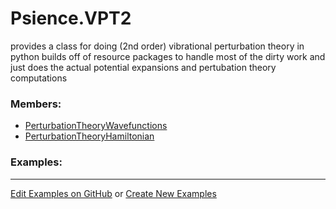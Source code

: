 # <a id="Psience.VPT2">Psience.VPT2</a>
    
provides a class for doing (2nd order) vibrational perturbation theory in python
builds off of resource packages to handle most of the dirty work and just does the actual potential expansions
and pertubation theory computations

### Members:

  - [PerturbationTheoryWavefunctions](VPT2/PerturbationTheory/PerturbationTheoryWavefunctions.md)
  - [PerturbationTheoryHamiltonian](VPT2/PerturbationTheory/PerturbationTheoryHamiltonian.md)

### Examples:



___

[Edit Examples on GitHub](https://github.com/McCoyGroup/References/edit/gh-pages/Documentation/examples/Psience/VPT2.md) or 
[Create New Examples](https://github.com/McCoyGroup/References/new/gh-pages/?filename=Documentation/examples/Psience/VPT2.md)